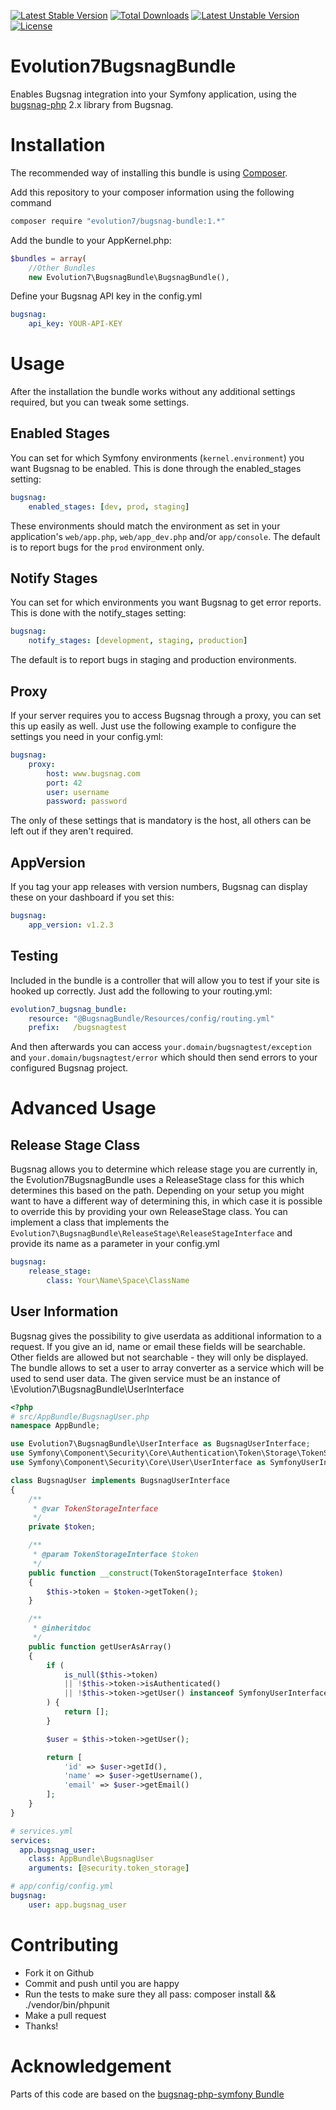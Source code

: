 [![Latest Stable Version](https://poser.pugx.org/evolution7/bugsnag-bundle/v/stable)](https://packagist.org/packages/evolution7/bugsnag-bundle) [![Total Downloads](https://poser.pugx.org/evolution7/bugsnag-bundle/downloads)](https://packagist.org/packages/evolution7/bugsnag-bundle) [![Latest Unstable Version](https://poser.pugx.org/evolution7/bugsnag-bundle/v/unstable)](https://packagist.org/packages/evolution7/bugsnag-bundle) [![License](https://poser.pugx.org/evolution7/bugsnag-bundle/license)](https://packagist.org/packages/evolution7/bugsnag-bundle)

# Evolution7BugsnagBundle #
Enables Bugsnag integration into your Symfony application, using the [bugsnag-php](https://github.com/bugsnag/bugsnag-php) 2.x library from Bugsnag.

# Installation #
The recommended way of installing this bundle is using [Composer](http://getcomposer.org/). 

Add this repository to your composer information using the following command

```bash
composer require "evolution7/bugsnag-bundle:1.*"
```

Add the bundle to your AppKernel.php:

```php
$bundles = array(
    //Other Bundles
    new Evolution7\BugsnagBundle\BugsnagBundle(),
```

Define your Bugsnag API key in the config.yml

```yml
bugsnag:
    api_key: YOUR-API-KEY
```

# Usage #
After the installation the bundle works without any additional settings required, but you can tweak some settings.

## Enabled Stages ##
You can set for which Symfony environments (`kernel.environment`) you want Bugsnag to be enabled. This is done through the enabled_stages setting:

```yml
bugsnag:
    enabled_stages: [dev, prod, staging]
```

These environments should match the environment as set in your application's `web/app.php`, `web/app_dev.php` and/or `app/console`. The default is to report bugs for the `prod` environment only.


## Notify Stages ##
You can set for which environments you want Bugsnag to get error reports. This is done with the notify_stages setting:

```yml
bugsnag:
    notify_stages: [development, staging, production]
```

The default is to report bugs in staging and production environments.


## Proxy ##
If your server requires you to access Bugsnag through a proxy, you can set this up easily as well. Just use the following example to configure the settings you need in your config.yml:

```yml
bugsnag:
    proxy:
        host: www.bugsnag.com
        port: 42
        user: username
        password: password
```

The only of these settings that is mandatory is the host, all others can be left out if they aren't required.

## AppVersion ##
If you tag your app releases with version numbers, Bugsnag can display these on your dashboard if you set this:

```yml
bugsnag:
    app_version: v1.2.3
```

## Testing ##
Included in the bundle is a controller that will allow you to test if your site is hooked up correctly. Just add the following to your routing.yml:

```yml
evolution7_bugsnag_bundle:
    resource: "@BugsnagBundle/Resources/config/routing.yml"
    prefix:   /bugsnagtest
```

And then afterwards you can access `your.domain/bugsnagtest/exception` and `your.domain/bugsnagtest/error` which should then send errors to your configured Bugsnag project.

# Advanced Usage #

## Release Stage Class ##
Bugsnag allows you to determine which release stage you are currently in, the Evolution7BugsnagBundle uses a ReleaseStage class for this which determines this based on the path. Depending on your setup you might want to have a different way of determining this, in which case it is possible to override this by providing your own ReleaseStage class.
You can implement a class that implements the `Evolution7\BugsnagBundle\ReleaseStage\ReleaseStageInterface` and provide its name as a parameter in your config.yml

```yml
bugsnag:
    release_stage:
        class: Your\Name\Space\ClassName
```

## User Information ##
Bugsnag gives the possibility to give userdata as additional information to a request. If you give an id, name or email these fields will be searchable. Other fields are allowed
but not searchable - they will only be displayed. The bundle allows to set a user to array converter as a service which will be used to send user data.
The given service must be an instance of \Evolution7\BugsnagBundle\UserInterface

```php
<?php
# src/AppBundle/BugsnagUser.php
namespace AppBundle;

use Evolution7\BugsnagBundle\UserInterface as BugsnagUserInterface;
use Symfony\Component\Security\Core\Authentication\Token\Storage\TokenStorageInterface;
use Symfony\Component\Security\Core\User\UserInterface as SymfonyUserInterface;

class BugsnagUser implements BugsnagUserInterface
{
    /**
     * @var TokenStorageInterface
     */
    private $token;

    /**
     * @param TokenStorageInterface $token
     */
    public function __construct(TokenStorageInterface $token)
    {
        $this->token = $token->getToken();
    }

    /**
     * @inheritdoc
     */
    public function getUserAsArray()
    {
        if (
            is_null($this->token)
            || !$this->token->isAuthenticated()
            || !$this->token->getUser() instanceof SymfonyUserInterface
        ) {
            return [];
        }

        $user = $this->token->getUser();

        return [
            'id' => $user->getId(),
            'name' => $user->getUsername(),
            'email' => $user->getEmail()
        ];
    }
}
```

```yml
# services.yml
services:
  app.bugsnag_user:
    class: AppBundle\BugsnagUser
    arguments: [@security.token_storage]
```

```yml
# app/config/config.yml
bugsnag:
    user: app.bugsnag_user
```

# Contributing #

* Fork it on Github
* Commit and push until you are happy
* Run the tests to make sure they all pass: composer install && ./vendor/bin/phpunit
* Make a pull request
* Thanks!

# Acknowledgement #
Parts of this code are based on the [bugsnag-php-symfony Bundle](https://github.com/wrep/bugsnag-php-symfony)
